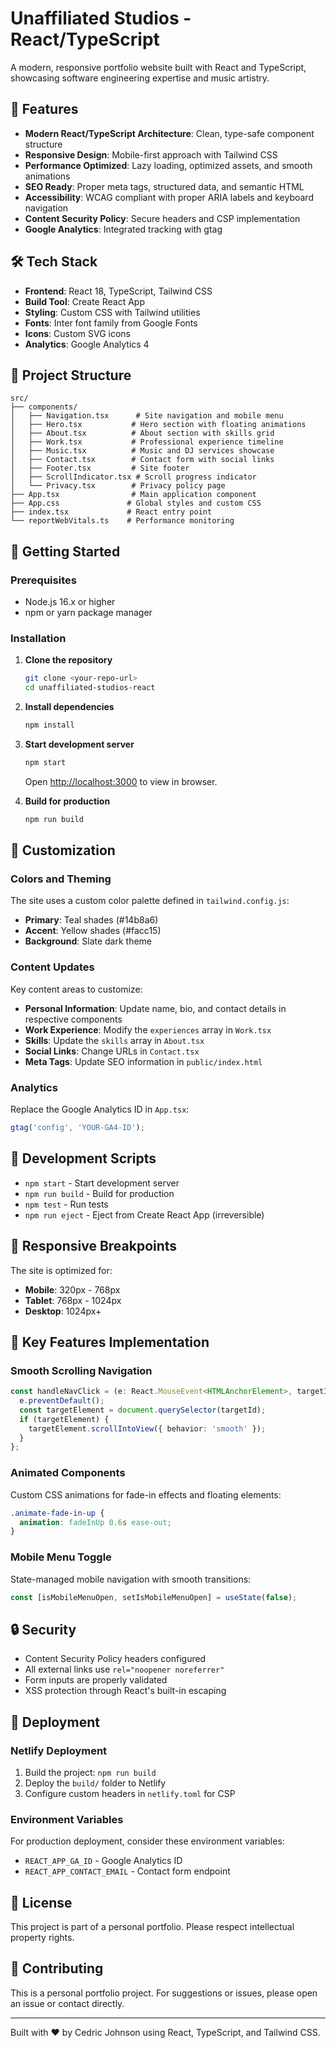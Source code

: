 # Unaffiliated Studios - React/TypeScript

A modern, responsive portfolio website built with React and TypeScript, showcasing software engineering expertise and music artistry.

## 🚀 Features

- **Modern React/TypeScript Architecture**: Clean, type-safe component structure
- **Responsive Design**: Mobile-first approach with Tailwind CSS
- **Performance Optimized**: Lazy loading, optimized assets, and smooth animations
- **SEO Ready**: Proper meta tags, structured data, and semantic HTML
- **Accessibility**: WCAG compliant with proper ARIA labels and keyboard navigation
- **Content Security Policy**: Secure headers and CSP implementation
- **Google Analytics**: Integrated tracking with gtag

## 🛠️ Tech Stack

- **Frontend**: React 18, TypeScript, Tailwind CSS
- **Build Tool**: Create React App
- **Styling**: Custom CSS with Tailwind utilities
- **Fonts**: Inter font family from Google Fonts
- **Icons**: Custom SVG icons
- **Analytics**: Google Analytics 4

## 📁 Project Structure

```
src/
├── components/
│   ├── Navigation.tsx      # Site navigation and mobile menu
│   ├── Hero.tsx           # Hero section with floating animations
│   ├── About.tsx          # About section with skills grid
│   ├── Work.tsx           # Professional experience timeline
│   ├── Music.tsx          # Music and DJ services showcase
│   ├── Contact.tsx        # Contact form with social links
│   ├── Footer.tsx         # Site footer
│   ├── ScrollIndicator.tsx # Scroll progress indicator
│   └── Privacy.tsx        # Privacy policy page
├── App.tsx                # Main application component
├── App.css               # Global styles and custom CSS
├── index.tsx             # React entry point
└── reportWebVitals.ts    # Performance monitoring
```

## 🚦 Getting Started

### Prerequisites

- Node.js 16.x or higher
- npm or yarn package manager

### Installation

1. **Clone the repository**
   ```bash
   git clone <your-repo-url>
   cd unaffiliated-studios-react
   ```

2. **Install dependencies**
   ```bash
   npm install
   ```

3. **Start development server**
   ```bash
   npm start
   ```
   Open [http://localhost:3000](http://localhost:3000) to view in browser.

4. **Build for production**
   ```bash
   npm run build
   ```

## 🎨 Customization

### Colors and Theming

The site uses a custom color palette defined in `tailwind.config.js`:

- **Primary**: Teal shades (#14b8a6)
- **Accent**: Yellow shades (#facc15)
- **Background**: Slate dark theme

### Content Updates

Key content areas to customize:

- **Personal Information**: Update name, bio, and contact details in respective components
- **Work Experience**: Modify the `experiences` array in `Work.tsx`
- **Skills**: Update the `skills` array in `About.tsx`
- **Social Links**: Change URLs in `Contact.tsx`
- **Meta Tags**: Update SEO information in `public/index.html`

### Analytics

Replace the Google Analytics ID in `App.tsx`:
```typescript
gtag('config', 'YOUR-GA4-ID');
```

## 🔧 Development Scripts

- `npm start` - Start development server
- `npm run build` - Build for production
- `npm test` - Run tests
- `npm run eject` - Eject from Create React App (irreversible)

## 📱 Responsive Breakpoints

The site is optimized for:

- **Mobile**: 320px - 768px
- **Tablet**: 768px - 1024px
- **Desktop**: 1024px+

## 🌟 Key Features Implementation

### Smooth Scrolling Navigation
```typescript
const handleNavClick = (e: React.MouseEvent<HTMLAnchorElement>, targetId: string) => {
  e.preventDefault();
  const targetElement = document.querySelector(targetId);
  if (targetElement) {
    targetElement.scrollIntoView({ behavior: 'smooth' });
  }
};
```

### Animated Components
Custom CSS animations for fade-in effects and floating elements:
```css
.animate-fade-in-up {
  animation: fadeInUp 0.6s ease-out;
}
```

### Mobile Menu Toggle
State-managed mobile navigation with smooth transitions:
```typescript
const [isMobileMenuOpen, setIsMobileMenuOpen] = useState(false);
```

## 🔒 Security

- Content Security Policy headers configured
- All external links use `rel="noopener noreferrer"`
- Form inputs are properly validated
- XSS protection through React's built-in escaping

## 🚀 Deployment

### Netlify Deployment

1. Build the project: `npm run build`
2. Deploy the `build/` folder to Netlify
3. Configure custom headers in `netlify.toml` for CSP

### Environment Variables

For production deployment, consider these environment variables:
- `REACT_APP_GA_ID` - Google Analytics ID
- `REACT_APP_CONTACT_EMAIL` - Contact form endpoint

## 📄 License

This project is part of a personal portfolio. Please respect intellectual property rights.

## 🤝 Contributing

This is a personal portfolio project. For suggestions or issues, please open an issue or contact directly.

---

Built with ❤️ by Cedric Johnson using React, TypeScript, and Tailwind CSS.